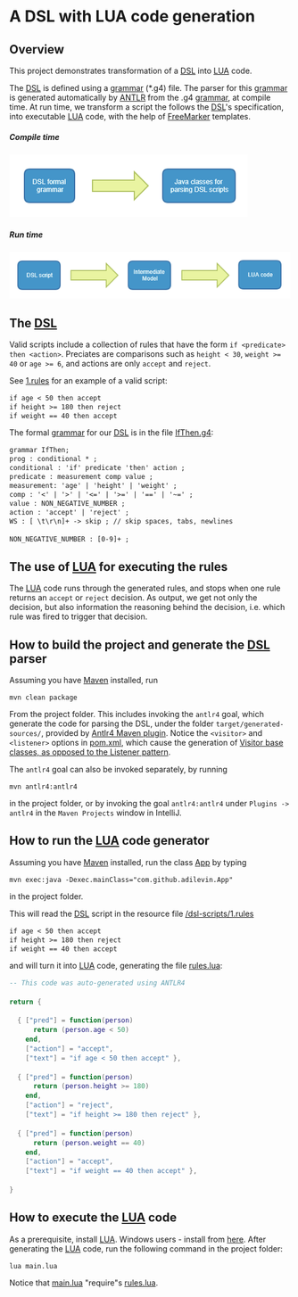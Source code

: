 # A DSL with LUA code generation
 
## Overview

This project demonstrates transformation of a [DSL](https://en.wikipedia.org/wiki/Domain-specific_language) 
into [LUA](https://www.lua.org/) code.

The [DSL](https://en.wikipedia.org/wiki/Domain-specific_language) is defined using a 
[grammar](https://github.com/antlr/antlr4/blob/master/doc/grammars.md) (*.g4) file. 
The parser for this [grammar](https://github.com/antlr/antlr4/blob/master/doc/grammars.md) 
is generated automatically by [ANTLR](https://github.com/antlr/antlr4) from 
the .g4 [grammar](https://github.com/antlr/antlr4/blob/master/doc/grammars.md), 
at compile time. At run time, we transform a script the follows the
[DSL](https://en.wikipedia.org/wiki/Domain-specific_language)'s specification, 
into executable [LUA](https://www.lua.org/) code, with the help of
[FreeMarker](http://freemarker.org/) templates.

##### Compile time

![](images/compile-time.PNG)

##### Run time

![](images/run-time.PNG) 

## The [DSL](https://en.wikipedia.org/wiki/Domain-specific_language)

Valid scripts include a collection of rules that have the form `if <predicate> then <action>`.
Preciates are comparisons such as `height < 30`, `weight >= 40` or `age >= 6`, 
and actions are only `accept` and `reject`.

See [1.rules](src/main/resources/dsl-scripts/1.rules) for an example of a valid script:

    if age < 50 then accept
    if height >= 180 then reject
    if weight == 40 then accept
    
The formal [grammar](https://github.com/antlr/antlr4/blob/master/doc/grammars.md) for our 
[DSL](https://en.wikipedia.org/wiki/Domain-specific_language) 
is in the file [IfThen.g4](src/main/antlr4/com/github/adilevin/IfThen.g4):

    grammar IfThen;
    prog : conditional * ;
    conditional : 'if' predicate 'then' action ;
    predicate : measurement comp value ;
    measurement: 'age' | 'height' | 'weight' ;
    comp : '<' | '>' | '<=' | '>=' | '==' | '~=' ;
    value : NON_NEGATIVE_NUMBER ;
    action : 'accept' | 'reject' ;
    WS : [ \t\r\n]+ -> skip ; // skip spaces, tabs, newlines
    
    NON_NEGATIVE_NUMBER : [0-9]+ ;

## The use of [LUA](https://www.lua.org/) for executing the rules

The [LUA](https://www.lua.org/) code runs through the generated rules, and stops when one rule returns
an `accept` or `reject` decision. As output, we get not only the decision, but also information the
reasoning behind the decision, i.e. which rule was fired to trigger that decision. 

## How to build the project and generate the [DSL](https://en.wikipedia.org/wiki/Domain-specific_language) parser

Assuming you have [Maven](https://maven.apache.org/) installed, run

    mvn clean package
    
From the project folder. This includes invoking the `antlr4` goal, which generate the code for parsing the DSL,
under the folder `target/generated-sources/`, provided by [Antlr4 Maven plugin](https://mvnrepository.com/artifact/org.antlr/antlr4-maven-plugin). 
Notice the `<visitor>` and `<listener>` options in [pom.xml](pom.xml), which cause the generation of [Visitor 
base classes, as opposed to the Listener pattern](https://stackoverflow.com/questions/20714492/antlr4-listeners-and-visitors-which-to-implement).   

The `antlr4` goal can also be invoked separately, by running

    mvn antlr4:antlr4
    
in the project folder, or by invoking the goal `antlr4:antlr4` under `Plugins -> antlr4` in the `Maven Projects` window in IntelliJ. 
    
## How to run the [LUA](https://www.lua.org/) code generator

Assuming you have [Maven](https://maven.apache.org/) installed, run the class [App](src/main/java/com/github/adilevin/App.java) by typing

    mvn exec:java -Dexec.mainClass="com.github.adilevin.App"
    
in the project folder. 

This will read the [DSL](https://en.wikipedia.org/wiki/Domain-specific_language)
script in the resource file [/dsl-scripts/1.rules](src/main/resources/dsl-scripts/1.rules)
 
    if age < 50 then accept
    if height >= 180 then reject
    if weight == 40 then accept 
 
and will turn it into [LUA](https://www.lua.org/) code, generating the file [rules.lua](rules.lua):

```lua
-- This code was auto-generated using ANTLR4

return {

  { ["pred"] = function(person)
      return (person.age < 50)
    end,
    ["action"] = "accept",
    ["text"] = "if age < 50 then accept" },

  { ["pred"] = function(person)
      return (person.height >= 180)
    end,
    ["action"] = "reject",
    ["text"] = "if height >= 180 then reject" },

  { ["pred"] = function(person)
      return (person.weight == 40)
    end,
    ["action"] = "accept",
    ["text"] = "if weight == 40 then accept" },

}
```

## How to execute the [LUA](https://www.lua.org/) code

As a prerequisite, install [LUA](https://www.lua.org/). Windows users - install from [here](https://github.com/rjpcomputing/luaforwindows/releases). After generating the [LUA](https://www.lua.org/) code, run the following command in the project folder:

    lua main.lua
    
Notice that [main.lua](main.lua) "require"s [rules.lua](rules.lua).